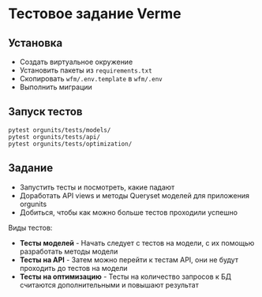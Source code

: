 # Тестовое задание Verme

## Установка
* Создать виртуальное окружение
* Установить пакеты из `requirements.txt`
* Скопировать `wfm/.env.template` в `wfm/.env`
* Выполнить миграции 

## Запуск тестов
```
pytest orgunits/tests/models/
pytest orgunits/tests/api/
pytest orgunits/tests/optimization/
```

## Задание
* Запустить тесты и посмотреть, какие падают
* Доработать API views и методы Queryset моделей для приложения orgunits
* Добиться, чтобы как можно больше тестов проходили успешно

Виды тестов:
* **Тесты моделей** - Начать следует с тестов на модели, 
с их помощью разработать методы модели
* **Тесты на API** - Затем можно перейти к тестам API, 
они не будут проходить до тестов на модели
* **Тесты на оптимизацию** - Тесты на количество запросов 
к БД считаются дополнительными и повышают результат
